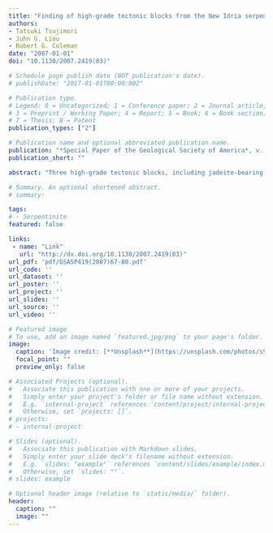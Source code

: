 ```yaml
---
title: "Finding of high-grade tectonic blocks from the New Idria serpentinite body, Diablo Range, California: Petrologic constraints on the tectonic evolution of an active serpentinite diapir"
authors:
- Tatsuki Tsujimori
- Juhn G. Liou
- Robert G. Coleman
date: "2007-01-01"
doi: "10.1130/2007.2419(03)"

# Schedule page publish date (NOT publication's date).
# publishDate: "2017-01-01T00:00:00Z"

# Publication type.
# Legend: 0 = Uncategorized; 1 = Conference paper; 2 = Journal article;
# 3 = Preprint / Working Paper; 4 = Report; 5 = Book; 6 = Book section;
# 7 = Thesis; 8 = Patent
publication_types: ["2"]

# Publication name and optional abbreviated publication name.
publication: "*Special Paper of the Geological Society of America*, v. 419, p. 67-80, doi:10.1130/2007.2419(03)"
publication_short: ""

abstract: "Three high-grade tectonic blocks, including jadeite-bearing retrograded eclogite, pumpellyite-rich retrograded eclogite, and clinopyroxene-bearing garnetamphibolite, are newly described in the jadeitite-bearing New Idria serpentinite body. Petrologic analyses reveal two contrasting peak metamorphic stages—eclogite facies metamorphism (M1E) characterized by garnet + omphacite (∼48 mol% jadeite) + rutile ± epidote + quartz, and amphibolite-facies metamorphism (M1E) characterized by garnet + hornblende + augite (∼14 mol% jadeite) + rutile + quartz. Both peak metamorphic events are overprinted by very low-T blueschist-facies minerals (M2), which include glaucophane, lawsonite, pumpellyite, jadeitite (up to 94 mol% jadeite), chlorite, and titanite. Garnet-clinopyroxene geothermometry yields T = ∼580–620 °C at P > 1.3 GPa for the ME1 stage and T = ∼630–680 °C at P = ∼0.8–1.0 GPa for the MA1 stage. The jadeite- and lawsonite-bearing phase equilibria constrain metamorphic conditions of P > 1.0 GPa at T = ∼250–300 °C for the M2 stage that is probably synchronous with the formation of nearby jadeitite within serpentinite. The presence of eclogite blocks suggests that the New Idria serpentinite diapir was initiated at mantle depths. The wide range of P-T conditions of tectonic blocks supports the idea that the New Idria serpentinite diapir rose from mantle depths and enclosed tectonic blocks at various mantle-crustal levels during diapiric upwelling and extrusion."

# Summary. An optional shortened abstract.
# summary: 

tags: 
# - Serpentinite
featured: false

links:
 - name: "Link"
   url: "http://dx.doi.org/10.1130/2007.2419(03)"
url_pdf: 'pdf/GSASP419(2007)67-80.pdf'
url_code: ''
url_dataset: ''
url_poster: ''
url_project: ''
url_slides: ''
url_source: ''
url_video: ''

# Featured image
# To use, add an image named `featured.jpg/png` to your page's folder. 
image: 
  caption: 'Image credit: [**Unsplash**](https://unsplash.com/photos/s9CC2SKySJM)'
  focal_point: ""
  preview_only: false

# Associated Projects (optional).
#   Associate this publication with one or more of your projects.
#   Simply enter your project's folder or file name without extension.
#   E.g. `internal-project` references `content/project/internal-project/index.md`.
#   Otherwise, set `projects: []`.
# projects:
# - internal-project

# Slides (optional).
#   Associate this publication with Markdown slides.
#   Simply enter your slide deck's filename without extension.
#   E.g. `slides: "example"` references `content/slides/example/index.md`.
#   Otherwise, set `slides: ""`.
# slides: example

# Optional header image (relative to `static/media/` folder).
header:
  caption: ""
  image: ""
---
```

